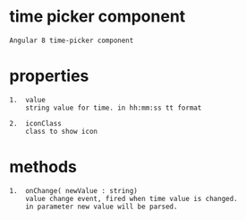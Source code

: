 # time picker component

````
Angular 8 time-picker component
````

# properties
````
1.  value
    string value for time. in hh:mm:ss tt format

2.  iconClass
    class to show icon
````


# methods
````
1.  onChange( newValue : string)
    value change event, fired when time value is changed.
    in parameter new value will be parsed.
````